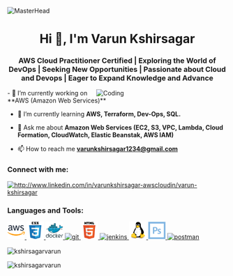 ![MasterHead](https://cdn.wallpapersafari.com/34/3/EyM1v9.jpg)
<h1 align="center">Hi 👋, I'm Varun Kshirsagar</h1>
<h3 align="center">AWS Cloud Practitioner Certified | Exploring the World of DevOps | Seeking New Opportunities | Passionate about Cloud and Devops | Eager to Expand Knowledge and Advance</h3>
<img align="right" alt="Coding" width="300" src="https://miro.medium.com/v2/resize:fit:1400/0*u7B1ce-md1yWc8Qt.gif">
- 🔭 I’m currently working on **AWS (Amazon Web Services)**

- 🌱 I’m currently learning **AWS, Terraform, Dev-Ops, SQL.**

- 💬 Ask me about **Amazon Web Services (EC2, S3, VPC, Lambda, Cloud Formation, CloudWatch, Elastic Beanstak, AWS IAM)**

- 📫 How to reach me **varunkshirsagar1234@gmail.com**

<h3 align="left">Connect with me:</h3>
<p align="left">
<a href="https://linkedin.com/in/http://www.linkedin.com/in/varunkshirsagar-awscloudin/varun-kshirsagar" target="blank"><img align="center" src="https://raw.githubusercontent.com/rahuldkjain/github-profile-readme-generator/master/src/images/icons/Social/linked-in-alt.svg" alt="http://www.linkedin.com/in/varunkshirsagar-awscloudin/varun-kshirsagar" height="30" width="40" /></a>
</p>

<h3 align="left">Languages and Tools:</h3>
<p align="left"> <a href="https://aws.amazon.com" target="_blank" rel="noreferrer"> <img src="https://raw.githubusercontent.com/devicons/devicon/master/icons/amazonwebservices/amazonwebservices-original-wordmark.svg" alt="aws" width="40" height="40"/> </a> <a href="https://www.w3schools.com/css/" target="_blank" rel="noreferrer"> <img src="https://raw.githubusercontent.com/devicons/devicon/master/icons/css3/css3-original-wordmark.svg" alt="css3" width="40" height="40"/> </a> <a href="https://www.docker.com/" target="_blank" rel="noreferrer"> <img src="https://raw.githubusercontent.com/devicons/devicon/master/icons/docker/docker-original-wordmark.svg" alt="docker" width="40" height="40"/> </a> <a href="https://git-scm.com/" target="_blank" rel="noreferrer"> <img src="https://www.vectorlogo.zone/logos/git-scm/git-scm-icon.svg" alt="git" width="40" height="40"/> </a> <a href="https://www.w3.org/html/" target="_blank" rel="noreferrer"> <img src="https://raw.githubusercontent.com/devicons/devicon/master/icons/html5/html5-original-wordmark.svg" alt="html5" width="40" height="40"/> </a> <a href="https://www.jenkins.io" target="_blank" rel="noreferrer"> <img src="https://www.vectorlogo.zone/logos/jenkins/jenkins-icon.svg" alt="jenkins" width="40" height="40"/> </a> <a href="https://www.linux.org/" target="_blank" rel="noreferrer"> <img src="https://raw.githubusercontent.com/devicons/devicon/master/icons/linux/linux-original.svg" alt="linux" width="40" height="40"/> </a> <a href="https://www.photoshop.com/en" target="_blank" rel="noreferrer"> <img src="https://raw.githubusercontent.com/devicons/devicon/master/icons/photoshop/photoshop-line.svg" alt="photoshop" width="40" height="40"/> </a> <a href="https://postman.com" target="_blank" rel="noreferrer"> <img src="https://www.vectorlogo.zone/logos/getpostman/getpostman-icon.svg" alt="postman" width="40" height="40"/> </a> </p>

<p><img align="center" src="https://github-readme-stats.vercel.app/api/top-langs?username=kshirsagarvarun&show_icons=true&locale=en&layout=compact" alt="kshirsagarvarun" /></p>

<p><img align="center" src="https://github-readme-streak-stats.herokuapp.com/?user=kshirsagarvarun&" alt="kshirsagarvarun" /></p>

